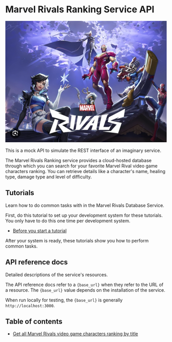 
# Marvel Rivals Ranking Service API

![alt text](media/Cover_2.png)

This is a mock API to simulate the REST interface of an
imaginary service.

The Marvel Rivals Ranking service provides a cloud-hosted database through which you can search for your favorite Marvel Rival video game characters ranking. You can retrieve details like a character's name, healing type, damage type and level of difficulty.

## Tutorials

Learn how to do common tasks with in the Marvel Rivals Database Service.

First, do this tutorial to set up your development system for these tutorials. You only have to do this one time per development system.

* [Before you start a tutorial](tutorials/Getting_started.md)

After your system is ready, these tutorials show you how to perform common tasks.


## API reference docs

Detailed descriptions of the service's resources.

The API reference docs refer to a `{base_url}` when they
refer to the URL of a resource. The `{base_url}` value depends
on the installation of the service.

When run locally for testing, the `{base_url}` is
generally `http://localhost:3000`.

## Table of contents

- [Get all Marvel Rivals video game characters ranking by title](get-marvel-rivals-duelists.md)